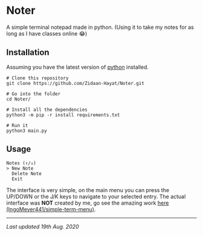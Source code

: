 # Noter

A simple terminal notepad made in python. (Using it to take my notes for as long as I have classes online 😂)

## Installation

Assuming you have the latest version of [python](https://www.python.org/downloads/) installed.

```
# Clone this repository
git clone https://github.com/Zidaan-Hayat/Noter.git

# Go into the folder
cd Noter/

# Install all the dependencies
python3 -m pip -r install requirements.txt

# Run it
python3 main.py
```

## Usage

```
Notes (↑/↓)
> New Note
  Delete Note
  Exit
```

The interface is very simple, on the main menu you can press the UP/DOWN or the J/K keys to navigate to your selected entry. The actual interface was **NOT** created by me, go see the amazing work [here (IngoMeyer441/simple-term-menu)](https://github.com/IngoMeyer441/simple-term-menu).

---

*Last updated 19th Aug. 2020*
